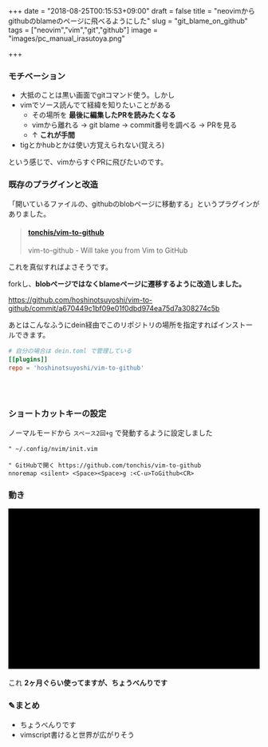 +++
date = "2018-08-25T00:15:53+09:00"
draft = false
title = "neovimからgithubのblameのページに飛べるようにした"
slug = "git_blame_on_github"
tags = ["neovim","vim","git","github"]
image = "images/pc_manual_irasutoya.png"

+++

### モチベーション

* 大抵のことは黒い画面でgitコマンド使う。しかし
* vimでソース読んでて経緯を知りたいことがある
  * その場所を **最後に編集したPRを読みたくなる**
  * vimから離れる -> git blame -> commit番号を調べる -> PRを見る
  * ↑ **これが手間**
* tigとかhubとかは使い方覚えられない(覚えろ)


という感じで、vimからすぐPRに飛びたいのです。

<!--more-->

### 既存のプラグインと改造

「開いているファイルの、githubのblobページに移動する」というプラグインがありました。

<blockquote class="embedly-card" data-card-key="6f257114b6df4413a3f5872a7e143278" data-card-controls="0" data-card-type="article"><h4><a href="https://github.com/tonchis/vim-to-github">tonchis/vim-to-github</a></h4><p>vim-to-github - Will take you from Vim to GitHub</p></blockquote>
<script async src="//cdn.embedly.com/widgets/platform.js" charset="UTF-8"></script>

これを真似すればよさそうです。

forkし、**blobページではなくblameページに遷移するように改造しました。**

https://github.com/hoshinotsuyoshi/vim-to-github/commit/a670449c1bf09e01f0dbd974ea75d7a308274c5b

あとはこんなふうにdein経由でこのリポジトリの場所を指定すればインストールできます。


```toml
# 自分の場合は dein.toml で管理している
[[plugins]]
repo = 'hoshinotsuyoshi/vim-to-github'
```

<br>
<br>

### ショートカットキーの設定

ノーマルモードから `スペース2回+g` で発動するように設定しました

```
" ~/.config/nvim/init.vim

" GitHubで開く https://github.com/tonchis/vim-to-github
nnoremap <silent> <Space><Space>g :<C-u>ToGithub<CR>
```

### 動き

<img alt="slack" src="/images/vim_to_github_blame.gif" width=800>

これ **2ヶ月ぐらい使ってますが、ちょうべんりです**

### ✎まとめ

* ちょうべんりです
* vimscript書けると世界が広がりそう

<script type="text/javascript" src="/js/prism.js" async></script>
